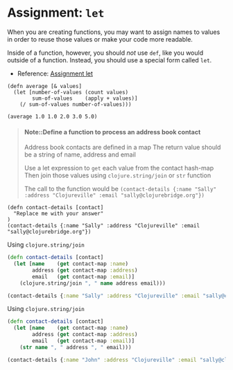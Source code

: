 # Assignment: `let`

When you are creating functions, you may want to assign names to values in order to reuse those values or make your code more readable.

Inside of a function, however, you should _not_ use `def`, like you would outside of a function. Instead, you should use a special form called `let`.

* Reference: [Assignment let](http://clojurebridge.github.io/community-docs/docs/clojure/let/)

```eval-clojure
(defn average [& values]
  (let [number-of-values (count values)
        sum-of-values    (apply + values)]
    (/ sum-of-values number-of-values)))

(average 1.0 1.0 2.0 3.0 5.0)
```

> #### Note::Define a function to process an address book contact
> Address book contacts are defined in a map
> The return value should be a string of name, address and email
>
> Use a let expression to `get` each value from the contact hash-map
> Then join those values using `clojure.string/join` or `str` function
>
> The call to the function would be
> `(contact-details {:name "Sally" :address "Clojureville" :email "sally@clojurebridge.org"})`
>
```eval-clojure
(defn contact-details [contact]
  "Replace me with your answer"
)
(contact-details {:name "Sally" :address "Clojureville" :email "sally@clojurebridge.org"})
```

<!--sec data-title="Reveal suggested answer..." data-id="answer001" data-collapse=true ces-->

Using `clojure.string/join`

```clojure
(defn contact-details [contact]
  (let [name    (get contact-map :name)
        address (get contact-map :address)
        email   (get contact-map :email)]
    (clojure.string/join ", " name address email)))

(contact-details {:name "Sally" :address "Clojureville" :email "sally@clojurebridge.org"})
```

Using `clojure.string/join`

```clojure
(defn contact-details [contact]
  (let [name    (get contact-map :name)
        address (get contact-map :address)
        email   (get contact-map :email)]
    (str name ", " address ", " email)))

(contact-details {:name "John" :address "Clojureville" :email "sally@clojurebridge.org"})
```


<!--endsec-->
